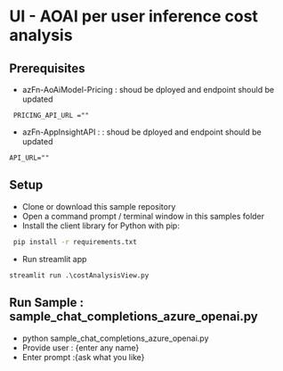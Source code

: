 # UI - AOAI per user inference cost analysis 

## Prerequisites

* azFn-AoAiModel-Pricing : shoud be dployed and endpoint should be updated
```
 PRICING_API_URL =""
```
* azFn-AppInsightAPI : : shoud be dployed and endpoint should be updated
```
API_URL=""
```

## Setup

* Clone or download this sample repository
* Open a command prompt / terminal window in this samples folder
* Install the client library for Python with pip:

```bash
 pip install -r requirements.txt

```
* Run streamlit app
 ```
 streamlit run .\costAnalysisView.py
 ```

## Run Sample : sample_chat_completions_azure_openai.py

- python sample_chat_completions_azure_openai.py
- Provide user : {enter any name}
- Enter prompt :{ask what you like}